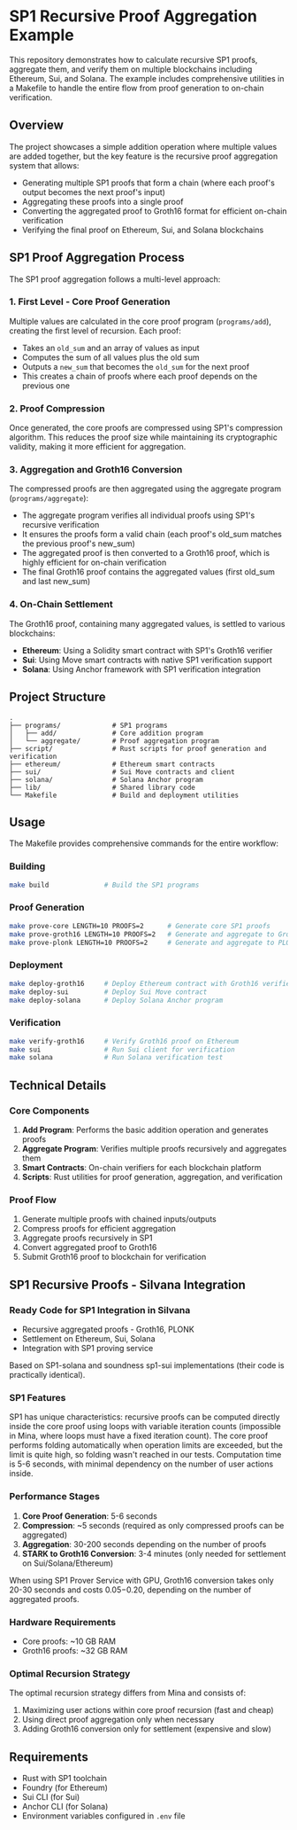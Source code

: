 # SP1 Recursive Proof Aggregation Example

This repository demonstrates how to calculate recursive SP1 proofs, aggregate them, and verify them on multiple blockchains including Ethereum, Sui, and Solana. The example includes comprehensive utilities in a Makefile to handle the entire flow from proof generation to on-chain verification.

## Overview

The project showcases a simple addition operation where multiple values are added together, but the key feature is the recursive proof aggregation system that allows:

- Generating multiple SP1 proofs that form a chain (where each proof's output becomes the next proof's input)
- Aggregating these proofs into a single proof
- Converting the aggregated proof to Groth16 format for efficient on-chain verification
- Verifying the final proof on Ethereum, Sui, and Solana blockchains

## SP1 Proof Aggregation Process

The SP1 proof aggregation follows a multi-level approach:

### 1. First Level - Core Proof Generation

Multiple values are calculated in the core proof program (`programs/add`), creating the first level of recursion. Each proof:

- Takes an `old_sum` and an array of values as input
- Computes the sum of all values plus the old sum
- Outputs a `new_sum` that becomes the `old_sum` for the next proof
- This creates a chain of proofs where each proof depends on the previous one

### 2. Proof Compression

Once generated, the core proofs are compressed using SP1's compression algorithm. This reduces the proof size while maintaining its cryptographic validity, making it more efficient for aggregation.

### 3. Aggregation and Groth16 Conversion

The compressed proofs are then aggregated using the aggregate program (`programs/aggregate`):

- The aggregate program verifies all individual proofs using SP1's recursive verification
- It ensures the proofs form a valid chain (each proof's old_sum matches the previous proof's new_sum)
- The aggregated proof is then converted to a Groth16 proof, which is highly efficient for on-chain verification
- The final Groth16 proof contains the aggregated values (first old_sum and last new_sum)

### 4. On-Chain Settlement

The Groth16 proof, containing many aggregated values, is settled to various blockchains:

- **Ethereum**: Using a Solidity smart contract with SP1's Groth16 verifier
- **Sui**: Using Move smart contracts with native SP1 verification support
- **Solana**: Using Anchor framework with SP1 verification integration

## Project Structure

```
.
├── programs/             # SP1 programs
│   ├── add/              # Core addition program
│   └── aggregate/        # Proof aggregation program
├── script/               # Rust scripts for proof generation and verification
├── ethereum/             # Ethereum smart contracts
├── sui/                  # Sui Move contracts and client
├── solana/               # Solana Anchor program
├── lib/                  # Shared library code
└── Makefile              # Build and deployment utilities
```

## Usage

The Makefile provides comprehensive commands for the entire workflow:

### Building

```bash
make build              # Build the SP1 programs
```

### Proof Generation

```bash
make prove-core LENGTH=10 PROOFS=2      # Generate core SP1 proofs
make prove-groth16 LENGTH=10 PROOFS=2   # Generate and aggregate to Groth16
make prove-plonk LENGTH=10 PROOFS=2     # Generate and aggregate to PLONK
```

### Deployment

```bash
make deploy-groth16     # Deploy Ethereum contract with Groth16 verifier
make deploy-sui         # Deploy Sui Move contract
make deploy-solana      # Deploy Solana Anchor program
```

### Verification

```bash
make verify-groth16     # Verify Groth16 proof on Ethereum
make sui                # Run Sui client for verification
make solana             # Run Solana verification test
```

## Technical Details

### Core Components

1. **Add Program**: Performs the basic addition operation and generates proofs
2. **Aggregate Program**: Verifies multiple proofs recursively and aggregates them
3. **Smart Contracts**: On-chain verifiers for each blockchain platform
4. **Scripts**: Rust utilities for proof generation, aggregation, and verification

### Proof Flow

1. Generate multiple proofs with chained inputs/outputs
2. Compress proofs for efficient aggregation
3. Aggregate proofs recursively in SP1
4. Convert aggregated proof to Groth16
5. Submit Groth16 proof to blockchain for verification

## SP1 Recursive Proofs - Silvana Integration

### Ready Code for SP1 Integration in Silvana

- Recursive aggregated proofs - Groth16, PLONK
- Settlement on Ethereum, Sui, Solana
- Integration with SP1 proving service

Based on SP1-solana and soundness sp1-sui implementations (their code is practically identical).

### SP1 Features

SP1 has unique characteristics: recursive proofs can be computed directly inside the core proof using loops with variable iteration counts (impossible in Mina, where loops must have a fixed iteration count). The core proof performs folding automatically when operation limits are exceeded, but the limit is quite high, so folding wasn't reached in our tests. Computation time is 5-6 seconds, with minimal dependency on the number of user actions inside.

### Performance Stages

1. **Core Proof Generation**: 5-6 seconds
2. **Compression**: ~5 seconds (required as only compressed proofs can be aggregated)
3. **Aggregation**: 30-200 seconds depending on the number of proofs
4. **STARK to Groth16 Conversion**: 3-4 minutes (only needed for settlement on Sui/Solana/Ethereum)

When using SP1 Prover Service with GPU, Groth16 conversion takes only 20-30 seconds and costs $0.05-$0.20, depending on the number of aggregated proofs.

### Hardware Requirements

- Core proofs: ~10 GB RAM
- Groth16 proofs: ~32 GB RAM

### Optimal Recursion Strategy

The optimal recursion strategy differs from Mina and consists of:

1. Maximizing user actions within core proof recursion (fast and cheap)
2. Using direct proof aggregation only when necessary
3. Adding Groth16 conversion only for settlement (expensive and slow)

## Requirements

- Rust with SP1 toolchain
- Foundry (for Ethereum)
- Sui CLI (for Sui)
- Anchor CLI (for Solana)
- Environment variables configured in `.env` file
